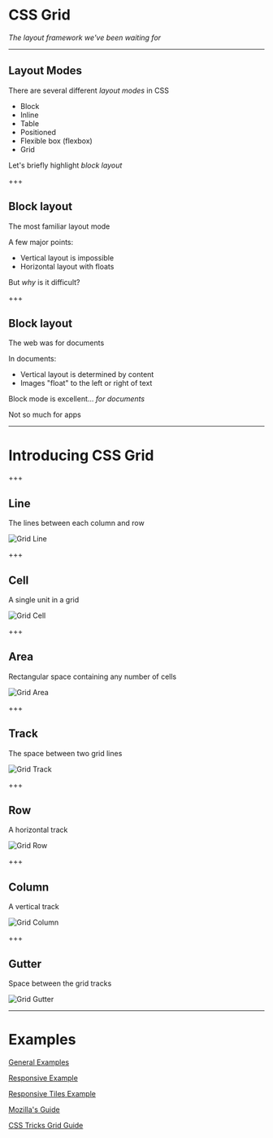 # CSS Grid

_The layout framework we've been waiting for_

---

## Layout Modes

There are several different _layout modes_ in CSS

* Block
* Inline
* Table
* Positioned
* Flexible box (flexbox)
* Grid

Let's briefly highlight _block layout_

+++

## Block layout

The most familiar layout mode

A few major points:

* Vertical layout is impossible
* Horizontal layout with floats

But _why_ is it difficult?

+++

## Block layout

The web was for documents

In documents:

* Vertical layout is determined by content
* Images "float" to the left or right of text

Block mode is excellent... _for documents_

Not so much for apps

---

# Introducing CSS Grid

+++

## Line

The lines between each column and row

![Grid Line](https://raw.githubusercontent.com/gsandf/lunch-and-learn/seth-css-grid/css-grid/grid-lines.svg?sanitize=true)

+++

## Cell

A single unit in a grid

![Grid Cell](https://raw.githubusercontent.com/gsandf/lunch-and-learn/seth-css-grid/css-grid/grid-cell.svg?sanitize=true)

+++

## Area

Rectangular space containing any number of cells

![Grid Area](https://raw.githubusercontent.com/gsandf/lunch-and-learn/seth-css-grid/css-grid/grid-area.svg?sanitize=true)

+++

## Track

The space between two grid lines

![Grid Track](https://raw.githubusercontent.com/gsandf/lunch-and-learn/seth-css-grid/css-grid/grid-track.svg?sanitize=true)

+++

## Row

A horizontal track

![Grid Row](https://raw.githubusercontent.com/gsandf/lunch-and-learn/seth-css-grid/css-grid/grid-row.svg?sanitize=true)

+++

## Column

A vertical track

![Grid Column](https://raw.githubusercontent.com/gsandf/lunch-and-learn/seth-css-grid/css-grid/grid-column.svg?sanitize=true)

+++

## Gutter

Space between the grid tracks

![Grid Gutter](https://raw.githubusercontent.com/gsandf/lunch-and-learn/seth-css-grid/css-grid/grid-gutter.svg?sanitize=true)

---

# Examples

[General Examples](https://codepen.io/SethGunnells/pen/ZaXGpK?editors=1100)

[Responsive Example](https://codepen.io/SethGunnells/pen/zPPJVB?editors=1100)

[Responsive Tiles Example](https://codepen.io/SethGunnells/pen/rYJZWZ?editors=1100)

[Mozilla's Guide](https://mozilladevelopers.github.io/playground/css-grid)

[CSS Tricks Grid Guide](https://css-tricks.com/snippets/css/complete-guide-grid/)
